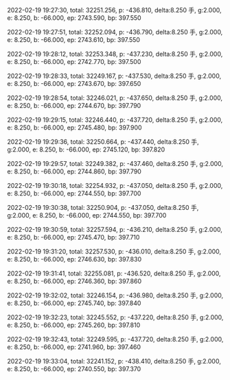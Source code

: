 2022-02-19 19:27:30, total: 32251.256, p: -436.810, delta:8.250 手, g:2.000, e: 8.250, b: -66.000, ep: 2743.590, bp: 397.550

2022-02-19 19:27:51, total: 32252.094, p: -436.790, delta:8.250 手, g:2.000, e: 8.250, b: -66.000, ep: 2743.610, bp: 397.550

2022-02-19 19:28:12, total: 32253.348, p: -437.230, delta:8.250 手, g:2.000, e: 8.250, b: -66.000, ep: 2742.770, bp: 397.500

2022-02-19 19:28:33, total: 32249.167, p: -437.530, delta:8.250 手, g:2.000, e: 8.250, b: -66.000, ep: 2743.670, bp: 397.650

2022-02-19 19:28:54, total: 32246.021, p: -437.650, delta:8.250 手, g:2.000, e: 8.250, b: -66.000, ep: 2744.670, bp: 397.790

2022-02-19 19:29:15, total: 32246.440, p: -437.720, delta:8.250 手, g:2.000, e: 8.250, b: -66.000, ep: 2745.480, bp: 397.900

2022-02-19 19:29:36, total: 32250.664, p: -437.440, delta:8.250 手, g:2.000, e: 8.250, b: -66.000, ep: 2745.120, bp: 397.820

2022-02-19 19:29:57, total: 32249.382, p: -437.460, delta:8.250 手, g:2.000, e: 8.250, b: -66.000, ep: 2744.860, bp: 397.790

2022-02-19 19:30:18, total: 32254.932, p: -437.050, delta:8.250 手, g:2.000, e: 8.250, b: -66.000, ep: 2744.550, bp: 397.700

2022-02-19 19:30:38, total: 32250.904, p: -437.050, delta:8.250 手, g:2.000, e: 8.250, b: -66.000, ep: 2744.550, bp: 397.700

2022-02-19 19:30:59, total: 32257.594, p: -436.210, delta:8.250 手, g:2.000, e: 8.250, b: -66.000, ep: 2745.470, bp: 397.710

2022-02-19 19:31:20, total: 32257.530, p: -436.010, delta:8.250 手, g:2.000, e: 8.250, b: -66.000, ep: 2746.630, bp: 397.830

2022-02-19 19:31:41, total: 32255.081, p: -436.520, delta:8.250 手, g:2.000, e: 8.250, b: -66.000, ep: 2746.360, bp: 397.860

2022-02-19 19:32:02, total: 32246.154, p: -436.980, delta:8.250 手, g:2.000, e: 8.250, b: -66.000, ep: 2745.740, bp: 397.840

2022-02-19 19:32:23, total: 32245.552, p: -437.220, delta:8.250 手, g:2.000, e: 8.250, b: -66.000, ep: 2745.260, bp: 397.810

2022-02-19 19:32:43, total: 32249.595, p: -437.720, delta:8.250 手, g:2.000, e: 8.250, b: -66.000, ep: 2741.960, bp: 397.460

2022-02-19 19:33:04, total: 32241.152, p: -438.410, delta:8.250 手, g:2.000, e: 8.250, b: -66.000, ep: 2740.550, bp: 397.370